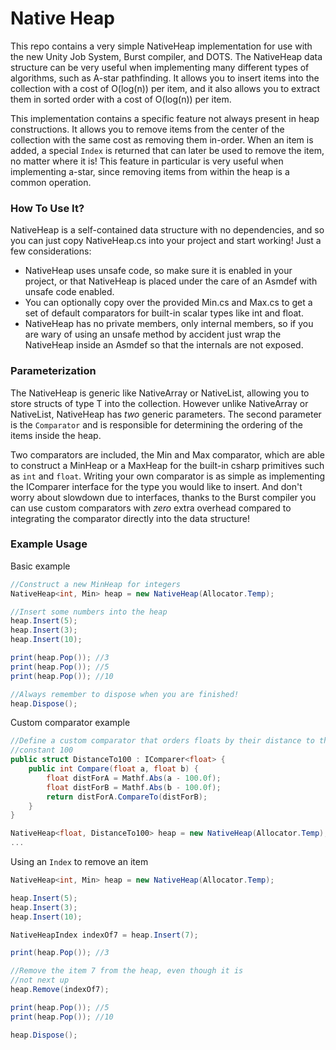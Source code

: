 # Native Heap

This repo contains a very simple NativeHeap implementation for use with the new Unity Job System, Burst compiler, and DOTS.  The NativeHeap data structure can be very useful when implementing many different types of algorithms, such as A-star pathfinding.  It allows you to insert items into the collection with a cost of O(log(n)) per item, and it also allows you to extract them in sorted order with a cost of O(log(n)) per item.

This implementation contains a specific feature not always present in heap constructions.  It allows you to remove items from the center of the collection with the same cost as removing them in-order.  When an item is added, a special `Index` is returned that can later be used to remove the item, no matter where it is!  This feature in particular is very useful when implementing a-star, since removing items from within the heap is a common operation.

### How To Use It?
NativeHeap is a self-contained data structure with no dependencies, and so you can just copy NativeHeap.cs into your project and start working! Just a few considerations:
 - NativeHeap uses unsafe code, so make sure it is enabled in your project, or that NativeHeap is placed under the care of an Asmdef with unsafe code enabled.
 - You can optionally copy over the provided Min.cs and Max.cs to get a set of default comparators for built-in scalar types like int and float.
 - NativeHeap has no private members, only internal members, so if you are wary of using an unsafe method by accident just wrap the NativeHeap inside an Asmdef so that the internals are not exposed.

### Parameterization
The NativeHeap is generic like NativeArray<T> or NativeList<T>, allowing you to store structs of type T into the collection.  However unlike NativeArray<T> or NativeList<T>, NativeHeap has _two_ generic parameters.  The second parameter is the `Comparator` and is responsible for determining the ordering of the items inside the heap.
  
Two comparators are included, the Min and Max comparator, which are able to construct a MinHeap or a MaxHeap for the built-in csharp primitives such as `int` and `float`.  Writing your own comparator is as simple as implementing the IComparer<T> interface for the type you would like to insert.  And don't worry about slowdown due to interfaces, thanks to the Burst compiler you can use custom comparators with _zero_ extra overhead compared to integrating the comparator directly into the data structure!
  
### Example Usage
Basic example
```csharp
//Construct a new MinHeap for integers
NativeHeap<int, Min> heap = new NativeHeap(Allocator.Temp);

//Insert some numbers into the heap
heap.Insert(5);
heap.Insert(3);
heap.Insert(10);

print(heap.Pop()); //3
print(heap.Pop()); //5
print(heap.Pop()); //10

//Always remember to dispose when you are finished!
heap.Dispose();
```

Custom comparator example
```csharp
//Define a custom comparator that orders floats by their distance to the 
//constant 100
public struct DistanceTo100 : IComparer<float> {
    public int Compare(float a, float b) {
        float distForA = Mathf.Abs(a - 100.0f);
        float distForB = Mathf.Abs(b - 100.0f);
        return distForA.CompareTo(distForB);
    }
}

NativeHeap<float, DistanceTo100> heap = new NativeHeap(Allocator.Temp);
...
```

Using an `Index` to remove an item
```csharp
NativeHeap<int, Min> heap = new NativeHeap(Allocator.Temp);

heap.Insert(5);
heap.Insert(3);
heap.Insert(10);

NativeHeapIndex indexOf7 = heap.Insert(7);

print(heap.Pop()); //3

//Remove the item 7 from the heap, even though it is
//not next up
heap.Remove(indexOf7);

print(heap.Pop()); //5
print(heap.Pop()); //10

heap.Dispose();
```
